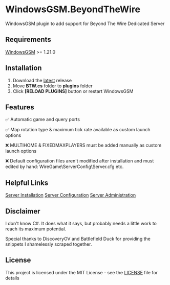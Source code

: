 # WindowsGSM.BeyondTheWire
WindowsGSM plugin to add support for Beyond The Wire Dedicated Server

## Requirements
[WindowsGSM](https://github.com/WindowsGSM/WindowsGSM) >= 1.21.0

## Installation
1. Download the [latest](https://github.com/ExpendaBubble/WindowsGSM.BeyondTheWire/releases/latest) release
1. Move **BTW.cs** folder to **plugins** folder
1. Click **[RELOAD PLUGINS]** button or restart WindowsGSM

## Features
✅ Automatic game and query ports

✅ Map rotation type & maximum tick rate available as custom launch options

❌ MULTIHOME & FIXEDMAXPLAYERS must be added manually as custom launch options

❌ Default configuration files aren't modified after installation and must edited by hand: WireGame\ServerConfig\Server.cfg etc.

## Helpful Links 
[Server Installation](https://beyondthewire.fandom.com/wiki/Server_Installation)
[Server Configuration](https://beyondthewire.fandom.com/wiki/Server_Configuration)
[Server Administration](https://beyondthewire.fandom.com/wiki/Server_Administration)

## Disclaimer
I don't know C#. It does what it says, but probably needs a little work to reach its maximum potential.

Special thanks to DiscoveryOV and Battlefield Duck for providing the snippets I shamelessly scraped together.

## License
This project is licensed under the MIT License - see the [LICENSE](https://github.com/ExpendaBubble/WindowsGSM.BeyondTheWire/blob/master/LICENSE) file for details
